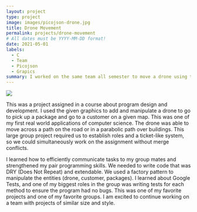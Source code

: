 ```yaml
---
layout: project
type: project
image: images/picojson-drone.jpg
title: Drone Movement
permalink: projects/drone-movement
# All dates must be YYYY-MM-DD format!
date: 2021-05-01
labels:
  - C
  - Team
  - Picojson
  - Grapics
summary: I worked on the same team all semester to move a drone using the pre-made graphics. The drone picked up and delivered packages to customers.
---
```


<div class="ui meduim rounded images">
  <img class="ui image" src="../images/drone-map.png">
</div>

This was a project assigned in a course about program design and development. I used the given graphics to add and manipulate a drone to go to pick up a package and go to a customer on a given map. This was one of my first real world applications of computer science. The drone was able to move across a path on the road or in a parabolic path over buildings. This large group project required us to establish roles and a ticket-like system, so we could simultaneously work on the assignment without merge conflicts. 

I learned how to efficiently communicate tasks to my group mates and strengthened my pair programming skills. We needed to write code that was DRY (Does Not Repeat) and extendable. We used a factory pattern to manipulate the entities (drone, customer, packages). I learned about Google Tests, and one of my biggest roles in the group was writing tests for each method to ensure the program had no bugs. This was one of my favorite projects and one of my favorite groups. I am excited to continue working on a team with projects of similar size and style.



<br>
<br>
<br>